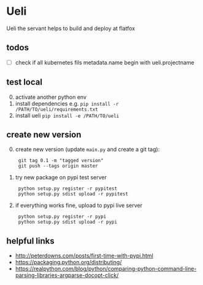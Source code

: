 # Ueli

Ueli the servant helps to build and deploy at flatfox

## todos

- [ ] check if all kubernetes fils metadata.name begin with ueli.projectname


## test local

0. activate another python env
0. install dependencies e.g. `pip install -r /PATH/TO/ueli/requirements.txt`
0. install ueli `pip install -e /PATH/TO/ueli`

## create new version

0. create new version (update `main.py` and create a git tag):

        git tag 0.1 -m "tagged version"
        git push --tags origin master

0. try new package on pypi test server

        python setup.py register -r pypitest
        python setup.py sdist upload -r pypitest

0. if everything works fine, upload to pypi live server

        python setup.py register -r pypi
        python setup.py sdist upload -r pypi


## helpful links

- http://peterdowns.com/posts/first-time-with-pypi.html
- https://packaging.python.org/distributing/
- https://realpython.com/blog/python/comparing-python-command-line-parsing-libraries-argparse-docopt-click/
